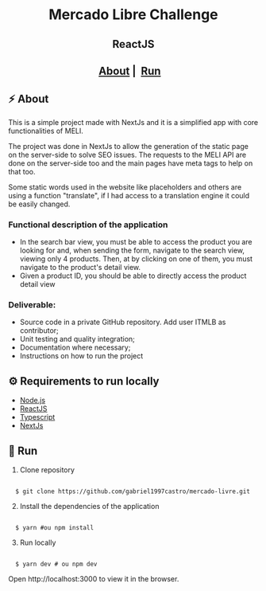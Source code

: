 <h1 align="center">
    Mercado Libre Challenge
</h1>
<h2 align="center">  ReactJS <h2>
<p align="center">
  <a href="#zap-about">About</a>&nbsp;|&nbsp;
  <a href="#rocket-run">Run</a>&nbsp;&nbsp;&nbsp;
</p>

## :zap: About

This is a simple project made with NextJs and it is a simplified app with core functionalities of MELI.

The project was done in NextJs to allow the generation of the static page on the server-side to solve SEO issues. The requests to the MELI API are done on the server-side too and the main pages have meta tags to help on that too.

Some static words used in the website like placeholders and others are using a function "translate", if I had access to a translation engine it could be easily changed.

### Functional description of the application

- In the search bar view, you must be able to access the product you are looking for and, when sending the
  form, navigate to the search view, viewing only 4 products. Then, at
  by clicking on one of them, you must navigate to the product's detail view.
- Given a product ID, you should be able to directly access the product detail view

### Deliverable:

- Source code in a private GitHub repository. Add user ITMLB as
  contributor;
- Unit testing and quality integration;
- Documentation where necessary;
- Instructions on how to run the project

## :gear: Requirements to run locally

- [Node.js](https://nodejs.org/en/)
- [ReactJS](https://reactjs.org/)
- [Typescript](https://www.typescriptlang.org/)
- [NextJs](https://nextjs.org/)

## :rocket: Run

1. Clone repository

<pre><code>
  $ git clone https://github.com/gabriel1997castro/mercado-livre.git
</code></pre>

2. Install the dependencies of the application

<pre><code>
  $ yarn #ou npm install
</code></pre>

3. Run locally
<pre><code>
  $ yarn dev # ou npm dev
</code></pre>

Open http://localhost:3000 to view it in the browser.
